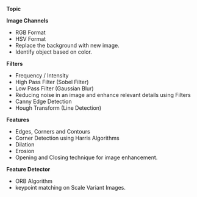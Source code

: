 **Topic**

**Image Channels**
  - RGB Format
  - HSV Format
  - Replace the background with new image.
  - Identify object based on color.

**Filters**

 - Frequency / Intensity
 - High Pass Filter (Sobel Filter)
 - Low Pass Filter (Gaussian Blur)
 - Reducing noise in an image and enhance relevant details using Filters
 - Canny Edge Detection
 - Hough Transform (Line Detection)

**Features**
 - Edges, Corners and Contours
 - Corner Detection using Harris Algorithms
 - Dilation 
 - Erosion
 - Opening and Closing technique for image enhancement.

 **Feature Detector**
 - ORB Algorithm
 - keypoint matching on Scale Variant Images.